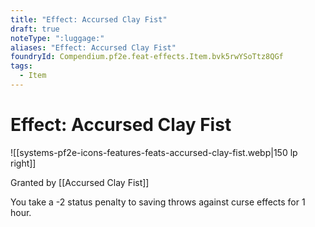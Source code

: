 ```yaml
---
title: "Effect: Accursed Clay Fist"
draft: true
noteType: ":luggage:"
aliases: "Effect: Accursed Clay Fist"
foundryId: Compendium.pf2e.feat-effects.Item.bvk5rwYSoTtz8QGf
tags:
  - Item
---
```


# Effect: Accursed Clay Fist
![[systems-pf2e-icons-features-feats-accursed-clay-fist.webp|150 lp right]]

Granted by [[Accursed Clay Fist]]

You take a -2 status penalty to saving throws against curse effects for 1 hour.
